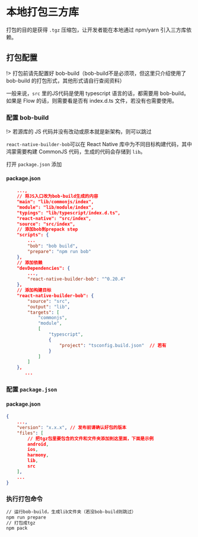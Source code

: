 # 本地打包三方库

打包的目的是获得 `.tgz` 压缩包，让开发者能在本地通过 npm/yarn 引入三方库依赖。

## 打包配置

!> 打包前请先配置好 bob-build（bob-build不是必须项，但这里只介绍使用了 bob-build 的打包形式，其他形式请自行查阅资料）

一般来说，`src` 里的JS代码是使用 typescript 语言的话，都需要用 bob-build。如果是 Flow 的话，则需要看是否有 index.d.ts 文件，若没有也需要使用。


### 配置 bob-build

!> 若源库的 JS 代码并没有改动或原本就是新架构，则可以跳过

`react-native-builder-bob`可以在 React Native 库中为不同目标构建代码，其中鸿蒙需要构建 CommonJS 代码，生成的代码会存储到 `lib`。

打开 `package.json` 添加

<!-- tabs:start -->
#### **package.json**
```json
    ...,
    // 将JS入口改为bob-build生成的内容
    "main": "lib/commonjs/index",
    "module": "lib/module/index",
    "typings": "lib/typescript/index.d.ts",
    "react-native": "src/index",
    "source": "src/index",
    // 添加bob到prepack step
    "scripts": {
        ...
        "bob": "bob build",
        "prepare": "npm run bob"
    },
    // 添加依赖
    "devDependencies": {
        ...,
        "react-native-builder-bob": "^0.20.4"
    },
    // 添加构建目标
    "react-native-builder-bob": {
        "source": "src",
        "output": "lib",
        "targets": [
            "commonjs",
            "module",
            [
                "typescript",
                {
                    "project": "tsconfig.build.json"  // 若有
                }
            ]
        ]
    },
       ...
```
<!-- tabs:end -->

### 配置 `package.json`

<!-- tabs:start -->
#### **package.json**
```json
{
    ...,
    "version": "x.x.x", // 发布前请确认好包的版本
    "files": [
        // 把tgz包里要包含的文件和文件夹添加到这里面，下面是示例
        android,
        ios,
        harmony,
        lib,
        src
    ],
    ...
}
```
<!-- tabs:end -->

### 执行打包命令

```bash
// 运行bob-build，生成lib文件夹（若没bob-build则跳过）
npm run prepare
// 打包成tgz
npm pack
```
